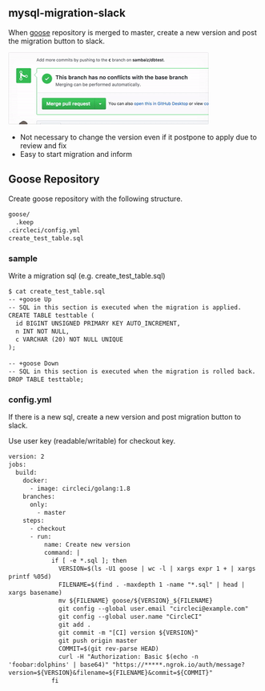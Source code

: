 ## mysql-migration-slack 

When [goose](https://github.com/pressly/goose) repository is merged to master, create a new version and post the migration button to slack.

![Button](button.gif)

- Not necessary to change the version even if it postpone to apply due to review and fix
- Easy to start migration and inform

## Goose Repository

Create goose repository with the following structure.

```
goose/
  .keep
.circleci/config.yml
create_test_table.sql
```

### sample

Write a migration sql (e.g. create_test_table.sql)

```
$ cat create_test_table.sql
-- +goose Up
-- SQL in this section is executed when the migration is applied.
CREATE TABLE testtable (
  id BIGINT UNSIGNED PRIMARY KEY AUTO_INCREMENT,
  n INT NOT NULL,
  c VARCHAR (20) NOT NULL UNIQUE
);

-- +goose Down
-- SQL in this section is executed when the migration is rolled back.
DROP TABLE testtable;
```

### config.yml

If there is a new sql, create a new version and post migration button to slack.

Use user key (readable/writable) for checkout key.

```
version: 2
jobs:
  build:
    docker:
      - image: circleci/golang:1.8
    branches:
      only:
        - master
    steps:
      - checkout
      - run:
          name: Create new version
          command: |
            if [ -e *.sql ]; then
              VERSION=$(ls -U1 goose | wc -l | xargs expr 1 + | xargs printf %05d)
              FILENAME=$(find . -maxdepth 1 -name "*.sql" | head | xargs basename)
              mv ${FILENAME} goose/${VERSION}_${FILENAME}
              git config --global user.email "circleci@example.com"
              git config --global user.name "CircleCI"
              git add .
              git commit -m "[CI] version ${VERSION}"
              git push origin master
              COMMIT=$(git rev-parse HEAD)
              curl -H "Authorization: Basic $(echo -n 'foobar:dolphins' | base64)" "https://*****.ngrok.io/auth/message?version=${VERSION}&filename=${FILENAME}&commit=${COMMIT}"
            fi
```
